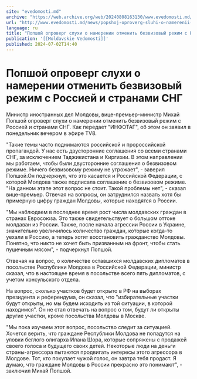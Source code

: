 ```yaml
---
site: "evedomosti.md"
archive: "https://web.archive.org/web/20240808163130/www.evedomosti.md/news/popshoj-oproverg-sluhi-o-namerenii-otmenit-bezvizovyj-rezhim"
url: "http://www.evedomosti.md/news/popshoj-oproverg-sluhi-o-namerenii-otmenit-bezvizovyj-rezhim"
language: ru
title: "Попшой опроверг слухи о намерении отменить безвизовый режим с Россией и странами СНГ"
publication: '[[Moldavskie Vedomosti]]'
published: 2024-07-02T14:40
---
```


# Попшой опроверг слухи о намерении отменить безвизовый режим с Россией и странами СНГ

Министр иностранных дел Молдовы, вице-премьер-министр Михай Попшой опроверг слухи о намерении отменить безвизовый режим с Россией и странами СНГ. Как передает "ИНФОТАГ", об этом он заявил в понедельник вечером в эфире TV8.

"Такие темы часто поднимаются российской и пророссийской пропагандой. У нас есть двусторонние соглашения со всеми странами СНГ, за исключением Таджикистана и Киргизии. В этом направлении мы работаем, чтобы были двусторонние соглашения о безвизовом режиме. Ничего безвизовому режиму не угрожает", - заверил Попшой.Он подчеркнул, что это касается и Российской Федерации, с которой Молдова также подписала соглашение о безвизовом режиме. "На данном этапе этот вопрос не стоит. Такой проблемы нет", - сказал вице-премьер. Отвечая на вопросы, он затруднился назвать хотя бы примерную цифру граждан Молдовы, которые находятся в России.

"Мы наблюдаем в последнее время рост числа молдавских граждан в странах Евросоюза. Это также свидетельствует о большом оттоке молдаван из России. Также, после начала агрессии России в Украине, значительно увеличилось количество граждан, которые когда-то уехали в Россию, а теперь хотят восстановить гражданство Молдовы. Понятно, что никто не хочет быть призванным на фронт, чтобы стать пушечным мясом", - подчеркнул Попшой.

Отвечая на вопрос, о количестве оставшихся молдавских дипломатов в посольстве Республики Молдова в Российской Федерации, министр сказал, что в настоящее время в посольстве всего пять дипломатов, с учетом консульского отдела.

На вопрос, сколько участков будет открыто в РФ на выборах президента и референдума, он сказал, что "избирательные участки будут открыты, но мы будем исходить из той ситуации, в которой находимся". Он не стал отвечать на вопрос о том, будут ли открыты другие участки, кроме посольства Молдовы в Москве.

"Мы пока изучаем этот вопрос, посольство следит за ситуацией. Хочется верить, что граждане Республики Молдова не попадутся на уловки беглого олигарха Илана Шора, которые сопряжены с продажей своего голоса и будущего своих детей. Некоторые люди на деньги страны-агрессора пытаются продвигать интересы этого агрессора в Молдове. Тот, кто покупает чужой голос, он завтра тебя продаст. Я думаю, что граждане Молдовы в России прекрасно это понимают", - заключил Михай Попшой.